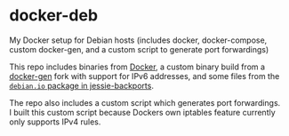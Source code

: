 # docker-deb
My Docker setup for Debian hosts (includes docker, docker-compose, custom docker-gen, and a custom script to generate port forwardings)

This repo includes binaries from [Docker](https://www.docker.com),
a custom binary build from a [docker-gen](https://github.com/jwilder/docker-gen) fork with support for IPv6 addresses,
and some files from the [`debian.io` package in jessie-backports](https://packages.debian.org/jessie-backports/docker.io).

The repo also includes a custom script which generates port forwardings.<br>
I built this custom script because Dockers own iptables feature currently only supports IPv4 rules.
